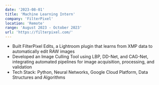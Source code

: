 ```yaml
---
date: '2023-08-01'
title: 'Machine Learning Intern'
company: 'FilterPixel'
location: 'Remote'
range: 'August 2023 - October 2023'
url: 'https://filterpixel.com/'
---
```


- Built FilterPixel Edits, a Lightroom plugin that learns from XMP data to automatically edit RAW images
- Developed an Image Culling Tool using LBP, DD-Net, and CAG-Net, integrating automated pipelines for image acquisition, processing, and validation
- Tech Stack: Python, Neural Networks, Google Cloud Platform, Data Structures and Algorithms
